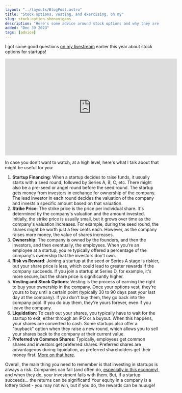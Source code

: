 ```yaml
---
layout: "../layouts/BlogPost.astro"
title: "Stock options, vesting, and exercising, oh my"
slug: stock-option-shenanigans
description: "Here's some advice around stock options and why they are... the way that they are!"
added: "Dec 30 2023"
tags: [advice]
---
```


I got some good questions [on my livestream](twitch.tv/cassidoo) earlier this year about stock options for startups!

<iframe width="560" height="315" src="https://www.youtube-nocookie.com/embed/_iGcR16LO10?si=KZZZT76mZaeQPusr" title="YouTube video player" frameborder="0" allow="accelerometer; autoplay; clipboard-write; encrypted-media; gyroscope; picture-in-picture; web-share" allowfullscreen></iframe>

In case you don't want to watch, at a high level, here's what I talk about that might be useful for you:

1. **Startup Financing**: When a startup decides to raise funds, it usually starts with a seed round, followed by Series A, B, C, etc. There might also be a pre-seed or angel round before the seed round. The startup gets money from investors in exchange for ownership of the company. The lead investor in each round decides the valuation of the company and invests a specific amount based on that valuation.
2. **Strike Price**: The strike price is the price per individual share. It's determined by the company's valuation and the amount invested. Initially, the strike price is usually small, but it grows over time as the company's valuation increases. For example, during the seed round, the shares might be worth just a few cents each. However, as the company raises more money, the value of shares increases.
3. **Ownership**: The company is owned by the founders, and then the investors, and then eventually, the employees. When you're an employee at a startup, you're typically offered a percentage of the company's ownership that the investors don't own.
4. **Risk vs Reward**: Joining a startup at the seed or Series A stage is riskier, but your share price is less, which could lead to greater rewards if the company succeeds. If you join a startup at Series D, for example, it's more secure, but the share price is significantly higher.
5. **Vesting and Stock Options**: Vesting is the process of earning the right to buy your ownership in the company. Once your options vest, they're yours to buy until a certain point (typically 30 to 90 days past your last day at the company). If you don't buy them, they go back into the company pool. If you do buy them, they're yours forever, even if you leave the company.
6. **Liquidation**: To cash out your shares, you typically have to wait for the startup to exit, either through an IPO or a buyout. When this happens, your shares are converted to cash. Some startups also offer a "buyback" option when they raise a new round, which allows you to sell your shares back to the company at their current value.
7. **Preferred vs Common Shares**: Typically, employees get common shares and investors get preferred shares. Preferred shares are advantageous during liquidation, as preferred shareholders get their money first. [More on that here](https://learn.angellist.com/articles/preferred-shares-vs-common-shares).

Overall, the main thing you need to remember is that investing in startups is always a risk. Companies can fail (and often do, [especially in this economy](https://carta.com/blog/deal-terms-q3-2023/#deals-drying-up)), and when they do, your investment fails with them. But, if a startup succeeds... the returns can be significant! Your equity in a company is a lottery ticket - you may not win, but if you do, the rewards can be huuuge!
